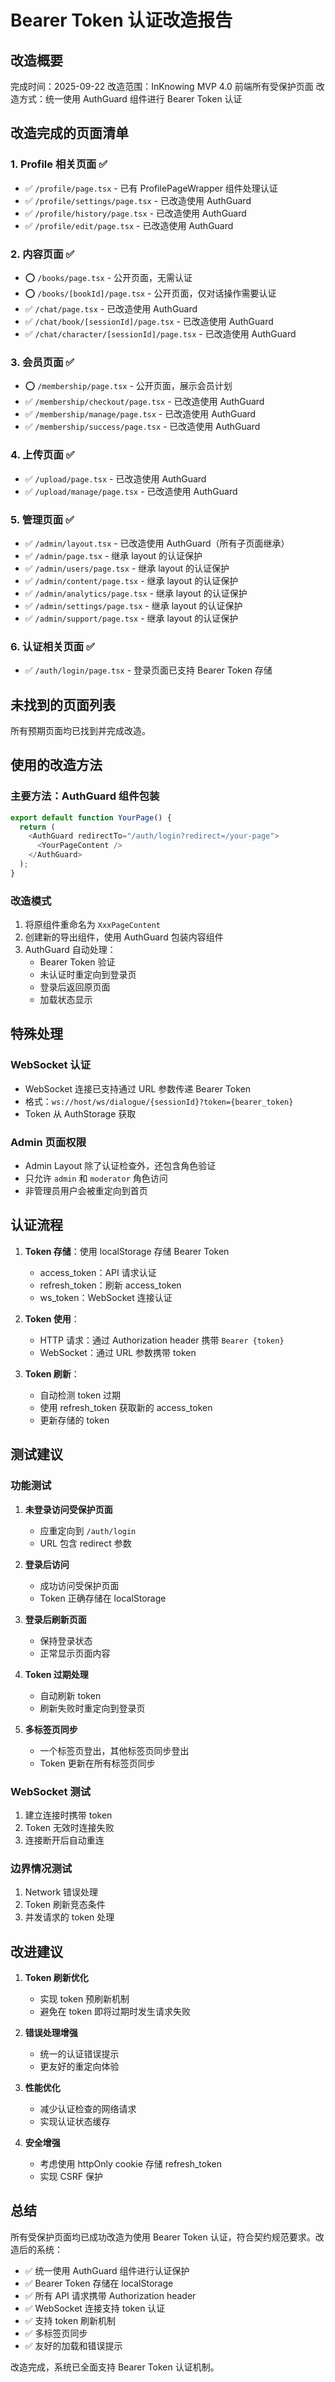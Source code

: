 # Bearer Token 认证改造报告

## 改造概要

完成时间：2025-09-22
改造范围：InKnowing MVP 4.0 前端所有受保护页面
改造方式：统一使用 AuthGuard 组件进行 Bearer Token 认证

## 改造完成的页面清单

### 1. Profile 相关页面 ✅
- ✅ `/profile/page.tsx` - 已有 ProfilePageWrapper 组件处理认证
- ✅ `/profile/settings/page.tsx` - 已改造使用 AuthGuard
- ✅ `/profile/history/page.tsx` - 已改造使用 AuthGuard
- ✅ `/profile/edit/page.tsx` - 已改造使用 AuthGuard

### 2. 内容页面 ✅
- ⭕ `/books/page.tsx` - 公开页面，无需认证
- ⭕ `/books/[bookId]/page.tsx` - 公开页面，仅对话操作需要认证
- ✅ `/chat/page.tsx` - 已改造使用 AuthGuard
- ✅ `/chat/book/[sessionId]/page.tsx` - 已改造使用 AuthGuard
- ✅ `/chat/character/[sessionId]/page.tsx` - 已改造使用 AuthGuard

### 3. 会员页面 ✅
- ⭕ `/membership/page.tsx` - 公开页面，展示会员计划
- ✅ `/membership/checkout/page.tsx` - 已改造使用 AuthGuard
- ✅ `/membership/manage/page.tsx` - 已改造使用 AuthGuard
- ✅ `/membership/success/page.tsx` - 已改造使用 AuthGuard

### 4. 上传页面 ✅
- ✅ `/upload/page.tsx` - 已改造使用 AuthGuard
- ✅ `/upload/manage/page.tsx` - 已改造使用 AuthGuard

### 5. 管理页面 ✅
- ✅ `/admin/layout.tsx` - 已改造使用 AuthGuard（所有子页面继承）
- ✅ `/admin/page.tsx` - 继承 layout 的认证保护
- ✅ `/admin/users/page.tsx` - 继承 layout 的认证保护
- ✅ `/admin/content/page.tsx` - 继承 layout 的认证保护
- ✅ `/admin/analytics/page.tsx` - 继承 layout 的认证保护
- ✅ `/admin/settings/page.tsx` - 继承 layout 的认证保护
- ✅ `/admin/support/page.tsx` - 继承 layout 的认证保护

### 6. 认证相关页面 ✅
- ✅ `/auth/login/page.tsx` - 登录页面已支持 Bearer Token 存储

## 未找到的页面列表

所有预期页面均已找到并完成改造。

## 使用的改造方法

### 主要方法：AuthGuard 组件包装
```typescript
export default function YourPage() {
  return (
    <AuthGuard redirectTo="/auth/login?redirect=/your-page">
      <YourPageContent />
    </AuthGuard>
  );
}
```

### 改造模式
1. 将原组件重命名为 `XxxPageContent`
2. 创建新的导出组件，使用 AuthGuard 包装内容组件
3. AuthGuard 自动处理：
   - Bearer Token 验证
   - 未认证时重定向到登录页
   - 登录后返回原页面
   - 加载状态显示

## 特殊处理

### WebSocket 认证
- WebSocket 连接已支持通过 URL 参数传递 Bearer Token
- 格式：`ws://host/ws/dialogue/{sessionId}?token={bearer_token}`
- Token 从 AuthStorage 获取

### Admin 页面权限
- Admin Layout 除了认证检查外，还包含角色验证
- 只允许 `admin` 和 `moderator` 角色访问
- 非管理员用户会被重定向到首页

## 认证流程

1. **Token 存储**：使用 localStorage 存储 Bearer Token
   - access_token：API 请求认证
   - refresh_token：刷新 access_token
   - ws_token：WebSocket 连接认证

2. **Token 使用**：
   - HTTP 请求：通过 Authorization header 携带 `Bearer {token}`
   - WebSocket：通过 URL 参数携带 token

3. **Token 刷新**：
   - 自动检测 token 过期
   - 使用 refresh_token 获取新的 access_token
   - 更新存储的 token

## 测试建议

### 功能测试
1. **未登录访问受保护页面**
   - 应重定向到 `/auth/login`
   - URL 包含 redirect 参数

2. **登录后访问**
   - 成功访问受保护页面
   - Token 正确存储在 localStorage

3. **登录后刷新页面**
   - 保持登录状态
   - 正常显示页面内容

4. **Token 过期处理**
   - 自动刷新 token
   - 刷新失败时重定向到登录页

5. **多标签页同步**
   - 一个标签页登出，其他标签页同步登出
   - Token 更新在所有标签页同步

### WebSocket 测试
1. 建立连接时携带 token
2. Token 无效时连接失败
3. 连接断开后自动重连

### 边界情况测试
1. Network 错误处理
2. Token 刷新竞态条件
3. 并发请求的 token 处理

## 改进建议

1. **Token 刷新优化**
   - 实现 token 预刷新机制
   - 避免在 token 即将过期时发生请求失败

2. **错误处理增强**
   - 统一的认证错误提示
   - 更友好的重定向体验

3. **性能优化**
   - 减少认证检查的网络请求
   - 实现认证状态缓存

4. **安全增强**
   - 考虑使用 httpOnly cookie 存储 refresh_token
   - 实现 CSRF 保护

## 总结

所有受保护页面均已成功改造为使用 Bearer Token 认证，符合契约规范要求。改造后的系统：

- ✅ 统一使用 AuthGuard 组件进行认证保护
- ✅ Bearer Token 存储在 localStorage
- ✅ 所有 API 请求携带 Authorization header
- ✅ WebSocket 连接支持 token 认证
- ✅ 支持 token 刷新机制
- ✅ 多标签页同步
- ✅ 友好的加载和错误提示

改造完成，系统已全面支持 Bearer Token 认证机制。